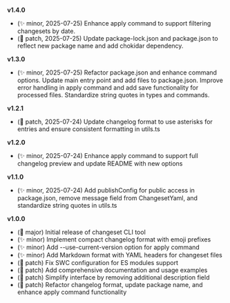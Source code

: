 **v1.4.0**

* (✨ minor, 2025-07-25) Enhance apply command to support filtering changesets by date.
* (🐛 patch, 2025-07-25) Update package-lock.json and package.json to reflect new package name and add chokidar dependency.


**v1.3.0**

* (✨ minor, 2025-07-25) Refactor package.json and enhance command options. Update main entry point and add files to package.json. Improve error handling in apply command and add save functionality for processed files. Standardize string quotes in types and commands.


**v1.2.1**

* (🐛 patch, 2025-07-24) Update changelog format to use asterisks for entries and ensure consistent formatting in utils.ts


**v1.2.0**

* (✨ minor, 2025-07-24) Enhance apply command to support full changelog preview and update README with new options


**v1.1.0**

* (✨ minor, 2025-07-24) Add publishConfig for public access in package.json, remove message field from ChangesetYaml, and standardize string quotes in utils.ts


**v1.0.0**

* (🚨 major) Initial release of changeset CLI tool
* (✨ minor) Implement compact changelog format with emoji prefixes
* (✨ minor) Add --use-current-version option for apply command
* (✨ minor) Add Markdown format with YAML headers for changeset files
* (🐛 patch) Fix SWC configuration for ES modules support
* (🐛 patch) Add comprehensive documentation and usage examples
* (🐛 patch) Simplify interface by removing additional description field
* (🐛 patch) Refactor changelog format, update package name, and enhance apply command functionality